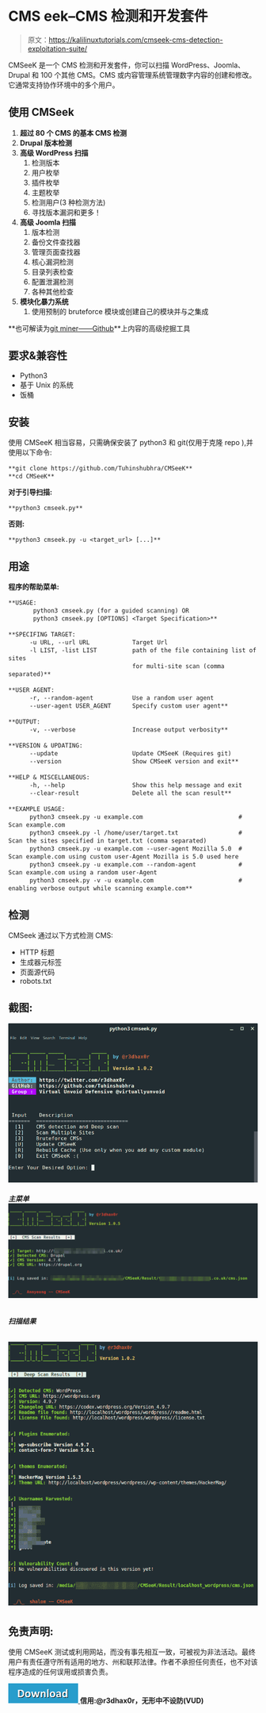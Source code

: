 # CMS eek–CMS 检测和开发套件

> 原文：<https://kalilinuxtutorials.com/cmseek-cms-detection-exploitation-suite/>

CMSeeK 是一个 CMS 检测和开发套件，你可以扫描 WordPress、Joomla、Drupal 和 100 个其他 CMS。CMS 或内容管理系统管理数字内容的创建和修改。它通常支持协作环境中的多个用户。

## **使用 CMSeek**

1.  **超过 80 个 CMS 的基本 CMS 检测**
2.  **Drupal 版本检测**
3.  **高级 WordPress 扫描**
    1.  检测版本
    2.  用户枚举
    3.  插件枚举
    4.  主题枚举
    5.  检测用户(3 种检测方法)
    6.  寻找版本漏洞和更多！
4.  **高级 Joomla 扫描**
    1.  版本检测
    2.  备份文件查找器
    3.  管理页面查找器
    4.  核心漏洞检测
    5.  目录列表检查
    6.  配置泄漏检测
    7.  各种其他检查
5.  **模块化暴力系统**
    1.  使用预制的 bruteforce 模块或创建自己的模块并与之集成

**也可解读为[git miner——Github](https://kalilinuxtutorials.com/gitminer-tool-mining-content-github/)**上内容的高级挖掘工具

## **要求&兼容性**

*   Python3
*   基于 Unix 的系统
*   饭桶

## **安装**

使用 CMSeeK 相当容易，只需确保安装了 python3 和 git(仅用于克隆 repo ),并使用以下命令:

```
**git clone https://github.com/Tuhinshubhra/CMSeeK**
**cd CMSeeK**
```

**对于引导扫描:**

```
**python3 cmseek.py**
```

**否则:**

```
**python3 cmseek.py -u <target_url> [...]**
```

## **用途**

**程序的帮助菜单:**

```
**USAGE:
       python3 cmseek.py (for a guided scanning) OR
       python3 cmseek.py [OPTIONS] <Target Specification>**

**SPECIFING TARGET:
      -u URL, --url URL            Target Url
      -l LIST, -list LIST          path of the file containing list of sites
                                   for multi-site scan (comma separated)**

**USER AGENT:
      -r, --random-agent           Use a random user agent
      --user-agent USER_AGENT      Specify custom user agent**

**OUTPUT:
      -v, --verbose                Increase output verbosity**

**VERSION & UPDATING:
      --update                     Update CMSeeK (Requires git)
      --version                    Show CMSeeK version and exit**

**HELP & MISCELLANEOUS:
      -h, --help                   Show this help message and exit
      --clear-result               Delete all the scan result**

**EXAMPLE USAGE:
      python3 cmseek.py -u example.com                           # Scan example.com
      python3 cmseek.py -l /home/user/target.txt                 # Scan the sites specified in target.txt (comma separated)
      python3 cmseek.py -u example.com --user-agent Mozilla 5.0  # Scan example.com using custom user-Agent Mozilla is 5.0 used here
      python3 cmseek.py -u example.com --random-agent            # Scan example.com using a random user-Agent
      python3 cmseek.py -v -u example.com                        # enabling verbose output while scanning example.com** 
```

## **检测**

CMSeek 通过以下方式检测 CMS:

*   HTTP 标题
*   生成器元标签
*   页面源代码
*   robots.txt

## **截图:**

![](img//bb2baa2f689a2afe340b8cff45d2ed3b.png)

###### **主菜单** ![](img//1c8eedfab854ed9e4801c8cf0ef68d19.png)

###### **扫描结果**

###### ![](img//8576d28a4f7cf5ae9515e4ea783b89b7.png)

## **免责声明:**

使用 CMSeeK 测试或利用网站，而没有事先相互一致，可被视为非法活动。最终用户有责任遵守所有适用的地方、州和联邦法律。作者不承担任何责任，也不对该程序造成的任何误用或损害负责。

[![](img//d861a9096555aeb1980fc054015933d7.png) ](https://github.com/Tuhinshubhra/CMSeeK) **信用:@r3dhax0r，无形中不设防(VUD)**
